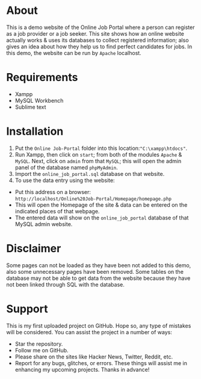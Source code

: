 # About 
This is a demo website of the Online Job Portal where a person can register as a job provider or a job seeker. This site shows how an online website actually works & uses its databases to collect registered information; also gives an idea about how they help us to find perfect candidates for jobs. In this demo, the website can be run by `Apache` localhost.
# Requirements
- Xampp<br />
-	MySQL Workbench<br />
-	Sublime text
# Installation
1. Put the `Online Job-Portal` folder into this location:`"C:\xampp\htdocs"`.
2. Run Xampp, then click on `start`; from both of the modules `Apache` & `MySQL`. Next, click on `admin` from that `MySQL`; this will open the admin panel of the database named `phpMyAdmin`.
3. Import the `online_job_portal.sql` database on that website.
4. To use the data entry using the website:
- Put this address on a browser:<br />
`http://localhost/Online%20Job-Portal/Homepage/homepage.php`
- This will open the Homepage of the site & data can be entered on the indicated places of that webpage.
- The entered data will show on the `online_job_portal` database of that MySQL admin website.
# Disclaimer
Some pages can not be loaded as they have been not added to this demo, also some unnecessary pages have been removed. Some tables on the database may not be able to get data from the website because they have not been linked through SQL with the database.
# Support
This is my first uploaded project on GitHub. Hope so, any type of mistakes will be considered.
You can assist the project in a number of ways:
- Star the repository.
- Follow me on GitHub.
- Please share on the sites like Hacker News, Twitter, Reddit, etc.
- Report for any bugs, glitches, or errors. 
 These things will assist me in enhancing my upcoming projects. Thanks in advance!


